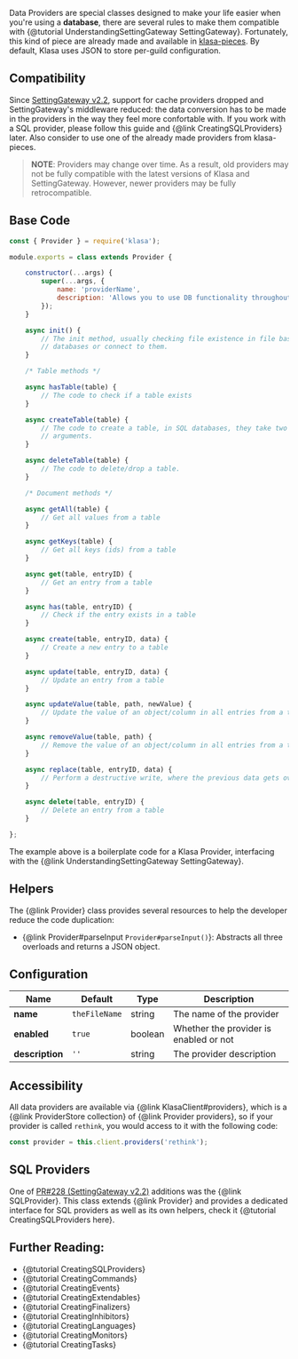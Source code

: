Data Providers are special classes designed to make your life easier when you're using a **database**, there are several rules to make them compatible with {@tutorial UnderstandingSettingGateway SettingGateway}. Fortunately, this kind of piece are already made and available in [klasa-pieces](https://github.com/dirigeants/klasa-pieces/tree/master/providers). By default, Klasa uses JSON to store per-guild configuration.

## Compatibility

Since [SettingGateway v2.2](https://github.com/dirigeants/klasa/pull/228), support for cache providers dropped and SettingGateway's middleware reduced: the data conversion has to be made in the providers in the way they feel more confortable with. If you work with a SQL provider, please follow this guide and {@link CreatingSQLProviders} later. Also consider to use one of the already made providers from klasa-pieces.

> **NOTE**: Providers may change over time. As a result, old providers may not be fully compatible with the latest versions of Klasa and SettingGateway. However, newer providers may be fully retrocompatible.

## Base Code

```javascript
const { Provider } = require('klasa');

module.exports = class extends Provider {

	constructor(...args) {
		super(...args, {
			name: 'providerName',
			description: 'Allows you to use DB functionality throughout Klasa'
		});
	}

	async init() {
		// The init method, usually checking file existence in file based
		// databases or connect to them.
	}

	/* Table methods */

	async hasTable(table) {
		// The code to check if a table exists
	}

	async createTable(table) {
		// The code to create a table, in SQL databases, they take two
		// arguments.
	}

	async deleteTable(table) {
		// The code to delete/drop a table.
	}

	/* Document methods */

	async getAll(table) {
		// Get all values from a table
	}

	async getKeys(table) {
		// Get all keys (ids) from a table
	}

	async get(table, entryID) {
		// Get an entry from a table
	}

	async has(table, entryID) {
		// Check if the entry exists in a table
	}

	async create(table, entryID, data) {
		// Create a new entry to a table
	}

	async update(table, entryID, data) {
		// Update an entry from a table
	}

	async updateValue(table, path, newValue) {
		// Update the value of an object/column in all entries from a table
	}

	async removeValue(table, path) {
		// Remove the value of an object/column in all entries from a table
	}

	async replace(table, entryID, data) {
		// Perform a destructive write, where the previous data gets overwritten by the new one
	}

	async delete(table, entryID) {
		// Delete an entry from a table
	}

};
```

The example above is a boilerplate code for a Klasa Provider, interfacing with the {@link UnderstandingSettingGateway SettingGateway}.

## Helpers

The {@link Provider} class provides several resources to help the developer reduce the code duplication:

- {@link Provider#parseInput `Provider#parseInput()`}: Abstracts all three overloads and returns a JSON object.

## Configuration

| Name            | Default       | Type    | Description                                  |
| --------------- | ------------- | ------- | -------------------------------------------- |
| **name**        | `theFileName` | string  | The name of the provider                     |
| **enabled**     | `true`        | boolean | Whether the provider is enabled or not       |
| **description** | `''`          | string  | The provider description                     |

## Accessibility

All data providers are available via {@link KlasaClient#providers}, which is a {@link ProviderStore collection} of {@link Provider providers}, so if your provider is called `rethink`, you would access to it with the following code:

```javascript
const provider = this.client.providers('rethink');
```

## SQL Providers

One of [PR#228 (SettingGateway v2.2)](https://github.com/dirigeants/klasa/pull/228) additions was the {@link SQLProvider}. This class extends {@link Provider} and provides a dedicated interface for SQL providers as well as its own helpers, check it {@tutorial CreatingSQLProviders here}.

## Further Reading:

- {@tutorial CreatingSQLProviders}
- {@tutorial CreatingCommands}
- {@tutorial CreatingEvents}
- {@tutorial CreatingExtendables}
- {@tutorial CreatingFinalizers}
- {@tutorial CreatingInhibitors}
- {@tutorial CreatingLanguages}
- {@tutorial CreatingMonitors}
- {@tutorial CreatingTasks}
